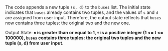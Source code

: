 The code appends a new tuple `(s, d)` to the `buses` list. The initial state indicates that `buses` already contains two tuples, and the values of `s` and `d` are assigned from user input. Therefore, the output state reflects that `buses` now contains three tuples: the original two and the new one.

Output State: **`n` is greater than or equal to 1, `t` is a positive integer (1 <= t <= 100000), `buses` contains three tuples: the original two tuples and the new tuple (s, d) from user input.**
